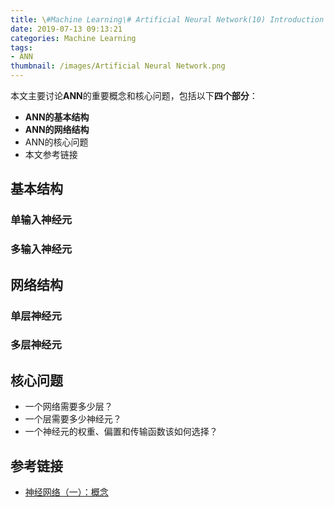 ```yaml
---
title: \#Machine Learning\# Artificial Neural Network(10) Introduction
date: 2019-07-13 09:13:21
categories: Machine Learning
tags:
- ANN
thumbnail: /images/Artificial Neural Network.png
---
```








本文主要讨论**ANN**的重要概念和核心问题，包括以下**四个部分**：

- **ANN的基本结构**
- **ANN的网络结构**
- ANN的核心问题
- 本文参考链接



<!-- more -->



## 基本结构

### 单输入神经元

### 多输入神经元

## 网络结构

### 单层神经元

### 多层神经元

## 核心问题

- 一个网络需要多少层？
- 一个层需要多少神经元？
- 一个神经元的权重、偏置和传输函数该如何选择？

## 参考链接

- [神经网络（一）：概念](https://www.jianshu.com/p/46fefd4bdd88)